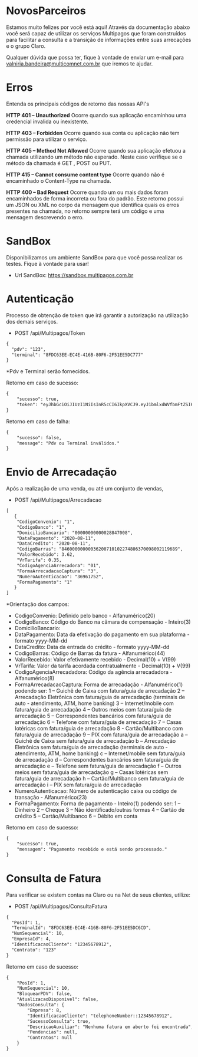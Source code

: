 # NovosParceiros

Estamos muito felizes por você está aqui!
Através da documentação abaixo você será capaz de utilizar os serviços Multipagos que foram construídos para facilitar a consulta e a transição de informações entre suas arrecações e o grupo Claro.

Qualquer dúvida que possa ter, fique à vontade de enviar um e-mail para valniria.bandeira@multicomnet.com.br que iremos te ajudar.

# Erros
Entenda os principais códigos de retorno das nossas API's

 
**HTTP 401 – Unauthorized**
Ocorre quando sua aplicação encaminhou uma credencial invalida ou inexistente.

**HTTP 403 – Forbidden**
Ocorre quando sua conta ou aplicação não tem permissão para utilizar o serviço.

**HTTP 405 – Method Not Allowed**
Ocorre quando sua aplicação efetuou a chamada utilizando um método não esperado. Neste caso verifique se o método da chamada é GET , POST ou PUT.

**HTTP 415 – Cannot consume content type**
Ocorre quando não é encaminhado o Content-Type na chamada.

**HTTP 400 – Bad Request**
Ocorre quando um ou mais dados foram encaminhados de forma incorreta ou fora do padrão. Este retorno possui um JSON ou XML no corpo da mensagem que identifica quais os erros presentes na chamada, no retorno sempre terá um código e uma mensagem descrevendo o erro.

# SandBox
Disponibilizamos um ambiente SandBox para que você possa realizar os testes. Fique à vontade para usar!
- Url SandBox: https://sandbox.multipagos.com.br


# Autenticação
Processo de obtenção de token que irá garantir a autorização na utilização dos demais serviços.
- POST /api/Multipagos/Token
```html
{
  "pdv": "123",
  "terminal": "8FDC63EE-EC4E-416B-80F6-2F51EE5DC777"
}
```
*Pdv e Terminal serão fornecidos.

Retorno em caso de sucesso:
```html
{
    "sucesso": true,
    "token": "eyJhbGciOiJIUzI1NiIsInR5cCI6IkpXVCJ9.eyJ1bmlxdWVfbmFtZSI6IjEiLCJuYmYiOjE2MTU5MDg0MjQsImV4cCI6MTYxNTkwODQ4NCwiaWF0IjoxNjE1OTA4NDI0fQ.Iy7m-U1KPomjQTh2tN3X5gGXn6LvE3W4H3dBRnc5-7s"
}
```

Retorno em caso de falha:
```html
{
    "sucesso": false,
    "message": "Pdv ou Terminal inválidos."
}
```


# Envio de Arrecadação
Após a realização de uma venda, ou até um conjunto de vendas, 

- POST /api/Multipagos/Arrecadacao
```html
[
   {
    "CodigoConvenio": "1",                                   
    "CodigoBanco": "1",
    "DomicilioBancario": "00000000000028847008",
    "DataPagamento": "2020-08-11",
    "DataCredito": "2020-08-11",
    "CodigoBarras": "84600000000036200710102274806370098002119689",
    "ValorRecebido": 3.62,
    "VrTarifa": 0.35,
    "CodigoAgenciaArrecadora": "01",
    "FormaArrecadacaoCaptura": "3",
    "NumeroAutenticacao": "36961752",
    "FormaPagamento": "1"
   }
]
```
*Orientação dos campos:
- CodigoConvenio: Definido pelo banco - Alfanumérico(20)
- CodigoBanco: Código do Banco na câmara de compensação - Inteiro(3)
- DomicilioBancario:
- DataPagamento: Data da efetivação do pagamento em sua plataforma - formato yyyy-MM-dd
- DataCredito: Data da entrada do crédito - formato yyyy-MM-dd
- CodigoBarras: Código de Barras da fatura - Alfanumérico(44)
- ValorRecebido: Valor efetivamente recebido - Decimal(10) + V(99)
- VrTarifa: Valor da tarifa acordada contratualmente - Decimal(10) + V(99)
- CodigoAgenciaArrecadadora: Código da agência arrecadadora - Alfanumérico(8) 
- FormaArrecadacaoCaptura: Forma de arrecadação - Alfanumérico(1) podendo ser:
1 – Guichê de Caixa com fatura/guia de arrecadação
2 – Arrecadação Eletrônica com fatura/guia de arrecadação (terminais de auto - atendimento, ATM, home banking)
3 – Internet/mobile com fatura/guia de arrecadação
4 – Outros meios com fatura/guia de arrecadação
5 – Correspondentes bancários com fatura/guia de arrecadação
6 – Telefone com fatura/guia de arrecadação
7 – Casas lotéricas com fatura/guia de arrecadação
8 - Cartão/Multibanco com fatura/guia de arrecadação
9 – PIX com fatura/guia de arrecadação
a – Guichê de Caixa sem fatura/guia de arrecadação
b – Arrecadação Eletrônica sem fatura/guia de arrecadação (terminais de auto - atendimento, ATM, home banking)
c – Internet/mobile sem fatura/guia de arrecadação
d – Correspondentes bancários sem fatura/guia de arrecadação
e – Telefone sem fatura/guia de arrecadação
f – Outros meios sem fatura/guia de arrecadação
g – Casas lotéricas sem fatura/guia de arrecadação
h – Cartão/Multibanco sem fatura/guia de arrecadação
i – PIX sem fatura/guia de arrecadação 
- NumeroAutenticacao: Número de autenticação caixa ou código de transação - Alfanumérico(23)
- FormaPagamento: Forma de pagamento - Inteiro(1) podendo ser:
1 – Dinheiro
2 – Cheque
3 – Não identificado/outras formas
4 – Cartão de crédito
5 – Cartão/Multibanco
6 – Débito em conta

Retorno em caso de sucesso:
```html
{
    "sucesso": true,
    "mensagem": "Pagamento recebido e está sendo processado."
}
```


# Consulta de Fatura
Para verificar se existem contas na Claro ou na Net de seus clientes, utilize:

- POST /api/Multipagos/ConsultaFatura
```html
{
  "PosId": 1,
  "TerminalId": "8FDC63EE-EC4E-416B-80F6-2F51EE5DC6CD",
  "NumSequencial": 10,
  "EmpresaId": 4,
  "IdentificacaoCliente": "12345678912",
  "Contrato": "123"
}
```
Retorno em caso de sucesso:
```html
{
    "PosId": 1,
    "NumSequencial": 10,
    "BloquearPDV": false,
    "AtualizacaoDisponivel": false,
    "DadosConsulta": {
        "Empresa": 8,
        "IdentificacaoCliente": "telephoneNumber::12345678912",
        "SucessoConsulta": true,
        "DescricaoAuxiliar": "Nenhuma fatura em aberto foi encontrada",
        "Pendencias": null,
        "Contratos": null
    }
}
```


